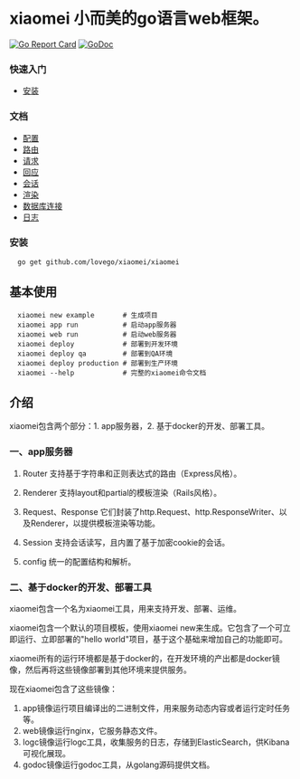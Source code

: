# xiaomei 小而美的go语言web框架。

[![Go Report Card](https://goreportcard.com/badge/github.com/lovego/xiaomei)](https://goreportcard.com/report/github.com/lovego/xiaomei)
[![GoDoc](https://godoc.org/github.com/lovego/xiaomei?status.svg)](https://godoc.org/github.com/lovego/xiaomei)


### 快速入门
- [安装](#install)

### 文档
- [配置](./config)
- [路由](./router)
- [请求](./request.md)
- [回应](./response.md)
- [会话](./session)
- [渲染](./renderer)
- [数据库连接](./config/db)
- [日志](./server)




### 安装
```
  go get github.com/lovego/xiaomei/xiaomei
```

## 基本使用
```
  xiaomei new example       # 生成项目
  xiaomei app run           # 启动app服务器
  xiaomei web run           # 启动web服务器
  xiaomei deploy            # 部署到开发环境
  xiaomei deploy qa         # 部署到QA环境
  xiaomei deploy production # 部署到生产环境
  xiaomei --help            # 完整的xiaomei命令文档
```

## 介绍
  xiaomei包含两个部分：1. app服务器，2. 基于docker的开发、部署工具。

### 一、app服务器

1. Router 支持基于字符串和正则表达式的路由（Express风格）。

2. Renderer 支持layout和partial的模板渲染（Rails风格）。

3. Request、Response 它们封装了http.Request、http.ResponseWriter、以及Renderer，以提供模板渲染等功能。

4. Session 支持会话读写，且内置了基于加密cookie的会话。

5. config  统一的配置结构和解析。

### 二、基于docker的开发、部署工具

xiaomei包含一个名为xiaomei工具，用来支持开发、部署、运维。

xiaomei包含一个默认的项目模板，使用xiaomei new来生成。它包含了一个可立即运行、立即部署的"hello world"项目，基于这个基础来增加自己的功能即可。

xiaomei所有的运行环境都是基于docker的，在开发环境的产出都是docker镜像，然后再将这些镜像部署到其他环境来提供服务。

现在xiaomei包含了这些镜像：
1. app镜像运行项目编译出的二进制文件，用来服务动态内容或者运行定时任务等。
2. web镜像运行nginx，它服务静态文件。
3. logc镜像运行logc工具，收集服务的日志，存储到ElasticSearch，供Kibana可视化展现。
4. godoc镜像运行godoc工具，从golang源码提供文档。

